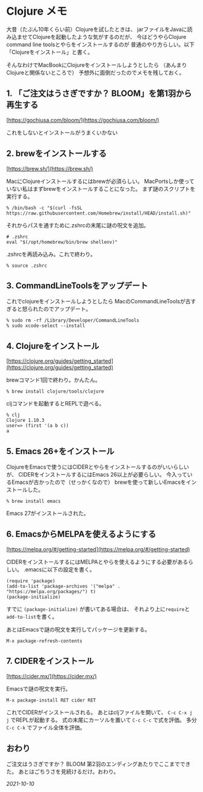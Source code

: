 # Clojure メモ

大昔（たぶん10年くらい前）Clojureを試したときは、
jarファイルをJavaに読み込ませてClojureを起動したような気がするのだが、
今はどうやらClojure command line toolsとやらをインストールするのが
普通のやり方らしい。以下「Clojureをインストール」と書く。

そんなわけでMacBookにClojureをインストールしようとしたら
（あんまりClojureと関係ないところで）
予想外に面倒だったのでメモを残しておく。

## 1. 「ご注文はうさぎですか？ BLOOM」を第1羽から再生する
[https://gochiusa.com/bloom/](https://gochiusa.com/bloom/)

これをしないとインストールがうまくいかない

## 2. brewをインストールする
[https://brew.sh/](https://brew.sh/)

MacにClojureインストールするにはbrewが必須らしい。
MacPortsしか使っていない私はまずbrewをインストールすることになった。
まず謎のスクリプトを実行する。

```shell
% /bin/bash -c "$(curl -fsSL https://raw.githubusercontent.com/Homebrew/install/HEAD/install.sh)"
```

それからパスを通すために.zshrcの末尾に謎の呪文を追加。

```
# .zshrc
eval "$(/opt/homebrew/bin/brew shellenv)"
```

.zshrcを再読み込み。これで終わり。

```shell
% source .zshrc
```

## 3. CommandLineToolsをアップデート
これでclojureをインストールしようとしたら
MacのCommandLineToolsが古すぎると怒られたのでアップデート。

```shell
% sudo rm -rf /Library/Developer/CommandLineTools
% sudo xcode-select --install
```

## 4. Clojureをインストール
[https://clojure.org/guides/getting_started](https://clojure.org/guides/getting_started)

brewコマンド1回で終わり。かんたん。

```shell
% brew install clojure/tools/clojure
```

cljコマンドを起動するとREPLで遊べる。

```shell
% clj
Clojure 1.10.3
user=> (first '(a b c))
a
```

## 5. Emacs 26+をインストール
ClojureをEmacsで使うにはCIDERとやらをインストールするのがいいらしいが、
CIDERをインストールするにはEmacs 26以上が必要らしい。
今入っているEmacsが古かったので（せっかくなので）
brewを使って新しいEmacsをインストールした。

```shell
% brew install emacs
```

Emacs 27がインストールされた。

## 6. EmacsからMELPAを使えるようにする
[https://melpa.org/#/getting-started](https://melpa.org/#/getting-started)

CIDERをインストールするにはMELPAとやらを使えるようにする必要があるらしい。
.emacsに以下の設定を書く。

```
(require 'package)
(add-to-list 'package-archives '("melpa" . "https://melpa.org/packages/") t)
(package-initialize)
```

すでに `(package-initialize)` が書いてある場合は、
それより上に`require`と`add-to-list`を書く。

あとはEmacsで謎の呪文を実行してパッケージを更新する。

```
M-x package-refresh-contents
```

## 7. CIDERをインストール
[https://cider.mx/](https://cider.mx/)

Emacsで謎の呪文を実行。

```
M-x package-install RET cider RET
```

これでCIDERがインストールされる。
あとはcljファイルを開いて、 `C-c C-x j j` でREPLが起動する。
式の末尾にカーソルを置いて `C-c C-c` で式を評価。
多分 `C-c C-k` でファイル全体を評価。

## おわり
ご注文はうさぎですか？ BLOOM 第2羽のエンディングあたりでここまでできた。
あとはごちうさを見続けるだけ。おわり。

*2021-10-10*
